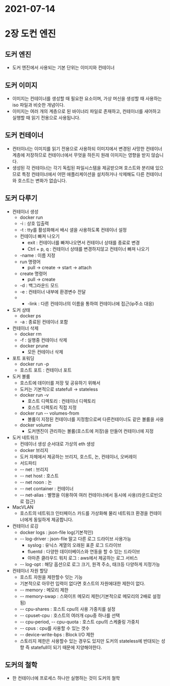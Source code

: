 # 2021-07-14

# 2장 도컨 엔진

## 도커 엔진
- 도커 엔진에서 사용되는 기본 단위는 이미지와 컨테이너

## 도커 이미지
- 이미지는 컨테이너를 생성할 때 필요한 요소이며, 가상 머신을 생성할 때 사용하는 iso 파일과 비슷한 개념이다.
- 이미지는 여러 개의 계층으로 된 바이너리 파일로 존재하고, 컨테이너를 새어하고 실행할 때 읽기 전용으로 사용됩니다.

## 도커 컨테이너
- 컨터이너는 이미지를 읽기 전용으로 사용하되 이미지에서 변경된 사망한 컨테이너 계층에 저장하므로 컨테이너에서 무엇을 하든지 원래 이미지는 영향을 받지 않습니다.
- 생성된 각 컨테이너는 각기 독립된 파일시스템을 제공받으며 호스트와 분리돼 있으므로 특정 컨테이너에서 어떤 애플리케이션을 설치하거나 삭제해도 다른 컨테이너와 호스트는 변화가 없습니다.

## 도커 다루기
- 컨테이너 생성 
    - docker run
    - -i : 상호 입출력
    - -t : tty를 활성화해서 배시 셜을 사용하도록 컨테이너 설정
    - 컨테이너 빠져 나오기
        - exit : 컨테이너를 빠져나오면서 컨테이너 상태를 종료로 변경
        - Ctrl + p, q : 컨테이너 상태를 변경하지않고 컨테이너 빠져 나오기
    - -name : 이름 지정
    - run 명령어
        - pull -> create -> start -> attach
    - create 명령어
        - pull -> create
    - -d : 백그라운드 모드
    - -e : 컨테이너 내부에 환경변수 전달
    - - -link : 다른 컨테이너의 이름을 통하여 컨테이너에 접근(ip주소 대응)
- 도커 상태
    - docker ps
    - -a : 종료된 컨테이너 포함
- 컨테이너 삭제
    - docker rm
    - -f : 실행중 컨테이너 삭제
    - docker  prune
        - 모든 컨테이너 삭제
- 포트 포워딩
    - docker run -p
    - 호스트 포트 : 컨테이너 포트
- 도커 볼륨
    - 호스트에 데이터를 저장 및 공유하기 위해서
    - 도커는 기본적으로 statefull -> stateless
    - docker run -v
        - 호스트 디렉토리 : 컨테이너 디렉토리
        - 호스트 디렉토리 직접 지정
    - docker run -- volumes-from
        - 볼륨이 지정된 컨테이너를 지정함으로써 다른컨테이너도 같은 볼륨을 사용
    - docker volume
        - 도커엔진이 관리하는 볼륨(호스트에 저장)을 만들어 컨테이너에 지정
- 도커 네트워크
    - 컨테이너 생성 순서대로 가상의 eth 생성
    - docker 브리지
    - 도커 자체에서 제공하는 브리지, 호스트, 논, 컨테이너, 오버레이
    - 서드파티
    - -- net : 브리지
    - -- net  host : 호스트
    - -- net noon : 논
    - -- net container : 컨테이너
    - -- net-alias : 별명을 이용하여 여러 컨테이너에서 동시에 사용(라운드로빈으로 접근)
- MacVLAN
    - 호스트의 네트워크 인터페이스 카드를 가상화해 물리 네트워크 환경을 컨테이너에게 동일하게 제공합니다.
- 컨테이너 로깅
    - docker logs : json-file log(기본적인)
    - -- log-driver : json-file 말고 다른 로그 드라이브 사용가능
        - syslog : 유닉스 계열의 오래된 표준 로그 드라이브
        - fluentd : 다양한 데이터베이스와 연동을 할 수 있는 드라이브
        - 아마존 클라우드 워치 로그 : aws에서 제공하는 로그 서비스
    - -- log-opt : 해당 옵션으로 로그 크기, 원격 주소, 태크등 다양하게 지정가능
- 컨테이너 자원 할당
    - 호스트 자원을 제한할수 잇는 기능
    - 기본적으로 아무런 입력이 없다면 호스트의 자원에대한 제한이 없다.
    - -- memory : 메모리 제한
    - -- memory-swap : 스와이프 메모리 제한(기본적으로 메모리의 2배로 설정됨)
    - -- cpu-shares : 호스트 cpu의 사용 가중치를 설정
    - -- cpuset-cpu : 호스트의 여러개 cpu중 하나를 선택
    - -- cpu-period, -- cpu-quota : 호스트 cpu의 스케줄링 가중치
    - -- cpus : cpu를 사용할 수 있는 갯수
    - -- device-write-bps : Block I/O 제한
    - 스토리지 제한은 사용할수 있는 경우도 있지만 도커의 stateless에 반대되는 성향 즉 statefull이 되기 때문에 지양해야한다.


## 도커의 철학
- 한 컨테이너에 프로세스 하나만 실행하는 것이 도커의 철학
